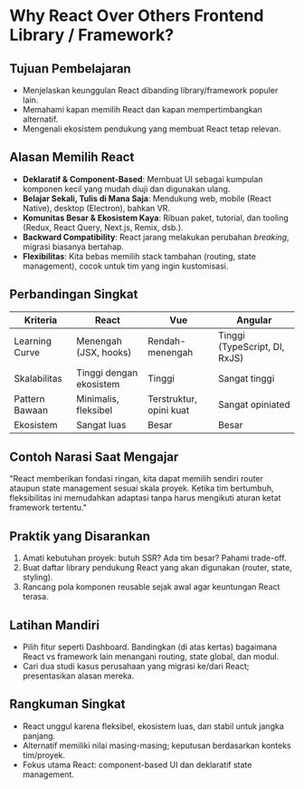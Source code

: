 # Why React Over Others Frontend Library / Framework?

## Tujuan Pembelajaran
- Menjelaskan keunggulan React dibanding library/framework populer lain.
- Memahami kapan memilih React dan kapan mempertimbangkan alternatif.
- Mengenali ekosistem pendukung yang membuat React tetap relevan.

## Alasan Memilih React
- **Deklaratif & Component-Based**: Membuat UI sebagai kumpulan komponen kecil yang mudah diuji dan digunakan ulang.
- **Belajar Sekali, Tulis di Mana Saja**: Mendukung web, mobile (React Native), desktop (Electron), bahkan VR.
- **Komunitas Besar & Ekosistem Kaya**: Ribuan paket, tutorial, dan tooling (Redux, React Query, Next.js, Remix, dsb.).
- **Backward Compatibility**: React jarang melakukan perubahan _breaking_, migrasi biasanya bertahap.
- **Flexibilitas**: Kita bebas memilih stack tambahan (routing, state management), cocok untuk tim yang ingin kustomisasi.

## Perbandingan Singkat
| Kriteria | React | Vue | Angular |
| --- | --- | --- | --- |
| Learning Curve | Menengah (JSX, hooks) | Rendah-menengah | Tinggi (TypeScript, DI, RxJS) |
| Skalabilitas | Tinggi dengan ekosistem | Tinggi | Sangat tinggi |
| Pattern Bawaan | Minimalis, fleksibel | Terstruktur, opini kuat | Sangat opiniated |
| Ekosistem | Sangat luas | Besar | Besar |

## Contoh Narasi Saat Mengajar
"React memberikan fondasi ringan, kita dapat memilih sendiri router ataupun state management sesuai skala proyek. Ketika tim bertumbuh, fleksibilitas ini memudahkan adaptasi tanpa harus mengikuti aturan ketat framework tertentu."

## Praktik yang Disarankan
1. Amati kebutuhan proyek: butuh SSR? Ada tim besar? Pahami trade-off.
2. Buat daftar library pendukung React yang akan digunakan (router, state, styling).
3. Rancang pola komponen reusable sejak awal agar keuntungan React terasa.

## Latihan Mandiri
- Pilih fitur seperti Dashboard. Bandingkan (di atas kertas) bagaimana React vs framework lain menangani routing, state global, dan modul.
- Cari dua studi kasus perusahaan yang migrasi ke/dari React; presentasikan alasan mereka.

## Rangkuman Singkat
- React unggul karena fleksibel, ekosistem luas, dan stabil untuk jangka panjang.
- Alternatif memiliki nilai masing-masing; keputusan berdasarkan konteks tim/proyek.
- Fokus utama React: component-based UI dan deklaratif state management.
